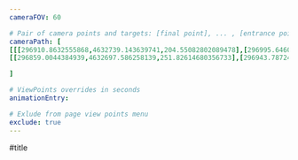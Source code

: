 ```yaml
---
cameraFOV: 60

# Pair of camera points and targets: [final point], ... , [entrance point]
cameraPath: [
[[[296910.8632555868,4632739.143639741,204.55082802089478],[296995.64606282354,4632807.08486307,127.26147851243842]],
[[296859.0044384939,4632697.586258139,251.82614680356733],[296943.78724573064,4632765.527481468,174.53679729511094]]

]

# ViewPoints overrides in seconds
animationEntry:

# Exlude from page view points menu
exclude: true
---
```


#title 

<html>
